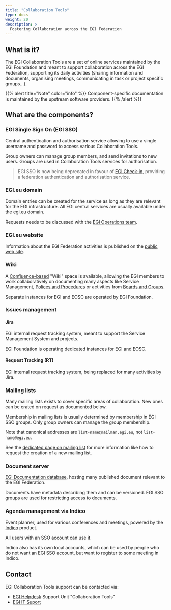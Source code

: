 ```yaml
---
title: "Collaboration Tools"
type: docs
weight: 20
description: >
  Fostering Collaboration across the EGI Federation
---
```


## What is it?

The EGI Collaboration Tools are a set of online services maintained by the EGI
Foundation and meant to support collaboration across the EGI Federation,
supporting its daily activities (sharing information and documents, organising
meetings, communicating in task or project specific groups...).

{{% alert title="Note" color="info" %}} Component-specific documentation is
maintained by the upstream software providers. {{% /alert %}}

## What are the components?

### EGI Single Sign On (EGI SSO)

Central authentication and authorisation service allowing to use a single
username and password to access various Collaboration Tools.

Group owners can manage group members, and send invitations to new users. Groups
are used in Collaboration Tools services for authorisation.

> EGI SSO is now being deprecated in favour of
> [EGI Check-in](../../users/check-in), providing a federation authentication
> and authorisation service.

### EGI.eu domain

Domain entries can be created for the service as long as they are relevant for
the EGI infrastructure. All EGI central services are usually available under the
egi.eu domain.

Requests needs to be discussed with the
[EGI Operations team](mailto:operations@egi.eu).

### EGI.eu website

Information about the EGI Federation activities is published on the
[public web site](https://www.egi.eu).

### Wiki

A [Confluence-based](https://www.atlassian.com/software/confluence/guides)
"Wiki" space is available, allowing the EGI members to work collaboratively on
documenting many aspects like Service Management,
[Polices and Procedures](https://confluence.egi.eu/display/EGIPP) or activities
from [Boards and Groups](https://confluence.egi.eu/display/EGIBG).

Separate instances for EGI and EOSC are operated by EGI Foundation.

### Issues management

#### Jira

EGI internal request tracking system, meant to support the Service Management
System and projects.

EGI Foundation is operating dedicated instances for EGI and EOSC.

#### Request Tracking (RT)

EGI internal request tracking system, being replaced for many activities by
Jira.

### Mailing lists

Many mailing lists exists to cover specific areas of collaboration. New ones can
be crated on request as documented below.

Membership in mailing lists is usually determined by membership in EGI SSO
groups. Only group owners can manage the group membership.

Note that canonical addresses are `list-name@mailman.egi.eu`, not
`list-name@egi.eu`.

See the [dedicated page on mailing list](./mailing-lists) for more information
like how to request the creation of a new mailing list.

### Document server

[EGI Documentation database](https://documents.egi.eu), hosting many published
document relevant to the EGI Federation.

Documents have metadata describing them and can be versioned. EGI SSO groups are
used for restricting access to documents.

### Agenda management via Indico

Event planner, used for various conferences and meetings, powered by the
[Indico](https://getindico.io/) product.

All users with an SSO account can use it.

Indico also has its own local accounts, which can be used by people who do not
want an EGI SSO account, but want to register to some meeting in Indico.

## Contact

EGI Collaboration Tools support can be contacted via:

- [EGI Helpdesk](../helpdesk) Support Unit "Collaboration Tools"
- [EGI IT Suport](it-support@egi.eu)
